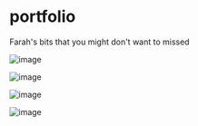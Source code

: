 # portfolio
Farah's bits that you might don't want to missed

![image](https://github.com/user-attachments/assets/19a866d2-d623-4fc5-8193-d1224f71f5e6)

![image](https://github.com/user-attachments/assets/cfc8fce1-ced6-418c-9d54-6d532f3c408f)

![image](https://github.com/user-attachments/assets/6eeae7f0-ff5b-4788-9006-240340b2a331)

![image](https://github.com/user-attachments/assets/1b79b71f-ed51-4b41-9b2b-456d7a9fc2f2)
